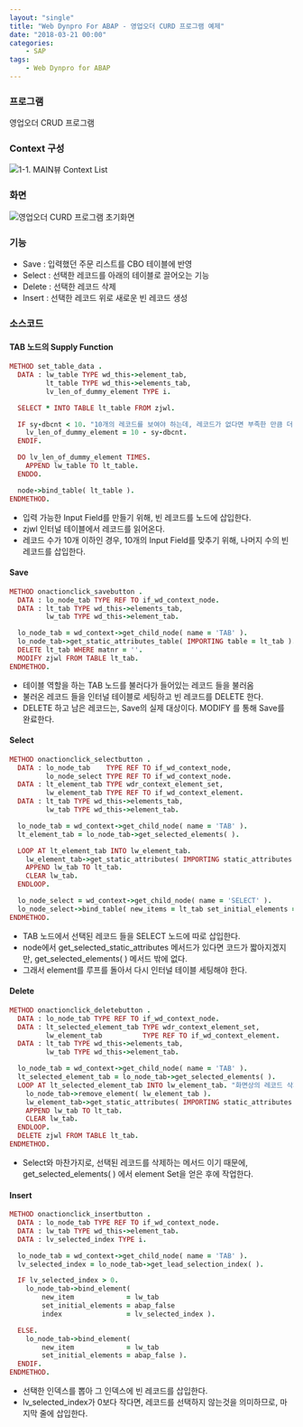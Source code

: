 ```yaml
---
layout: "single"
title: "Web Dynpro For ABAP - 영업오더 CURD 프로그램 예제"
date: "2018-03-21 00:00"
categories:
    - SAP
tags:
    - Web Dynpro for ABAP
---
```


### 프로그램
영업오더 CRUD 프로그램

### Context 구성
![1-1. MAIN뷰 Context List](https://user-images.githubusercontent.com/34618693/37882149-acdb1f62-30db-11e8-9ff6-9e797690994c.PNG)

### 화면
![영업오더 CURD 프로그램 초기화면](https://user-images.githubusercontent.com/34618693/37882091-fcafbfa8-30da-11e8-82b8-8ce5df64f97a.PNG)

### 기능
- Save : 입력했던 주문 리스트를 CBO 테이블에 반영
- Select : 선택한 레코드를 아래의 테이블로 끌어오는 기능
- Delete : 선택한 레코드 삭제
- Insert : 선택한 레코드 위로 새로운 빈 레코드 생성

### 소스코드
#### TAB 노드의 Supply Function
```ruby
METHOD set_table_data .
  DATA : lw_table TYPE wd_this->element_tab,
         lt_table TYPE wd_this->elements_tab,
         lv_len_of_dummy_element TYPE i.

  SELECT * INTO TABLE lt_table FROM zjwl.

  IF sy-dbcnt < 10. "10개의 레코드를 보여야 하는데, 레코드가 없다면 부족한 만큼 더미데이터를 체운다."
    lv_len_of_dummy_element = 10 - sy-dbcnt.
  ENDIF.

  DO lv_len_of_dummy_element TIMES.
    APPEND lw_table TO lt_table.
  ENDDO.

  node->bind_table( lt_table ).
ENDMETHOD.
```
- 입력 가능한 Input Field를 만들기 위해, 빈 레코드를 노드에 삽입한다.
- zjwl 인터널 테이블에서 레코드를 읽어온다.
- 레코드 수가 10개 이하인 경우, 10개의 Input Field를 맞추기 위해, 나머지 수의 빈 레코드를 삽입한다.


#### Save
```ruby
METHOD onactionclick_savebutton .
  DATA : lo_node_tab TYPE REF TO if_wd_context_node.
  DATA : lt_tab TYPE wd_this->elements_tab,
         lw_tab TYPE wd_this->element_tab.

  lo_node_tab = wd_context->get_child_node( name = 'TAB' ).
  lo_node_tab->get_static_attributes_table( IMPORTING table = lt_tab ).
  DELETE lt_tab WHERE matnr = ''.
  MODIFY zjwl FROM TABLE lt_tab.
ENDMETHOD.
```
- 테이블 역할을 하는 TAB 노드를 불러다가 들어있는 레코드 들을 불러옴
- 불러온 레코드 들을 인터널 테이블로 세팅하고 빈 레코드를 DELETE 한다.
- DELETE 하고 남은 레코드는, Save의 실제 대상이다. MODIFY 를 통해 Save를 완료한다.


#### Select
```ruby
METHOD onactionclick_selectbutton .
  DATA : lo_node_tab    TYPE REF TO if_wd_context_node,
         lo_node_select TYPE REF TO if_wd_context_node.
  DATA : lt_element_tab TYPE wdr_context_element_set,
         lw_element_tab TYPE REF TO if_wd_context_element.
  DATA : lt_tab TYPE wd_this->elements_tab,
         lw_tab TYPE wd_this->element_tab.

  lo_node_tab = wd_context->get_child_node( name = 'TAB' ).
  lt_element_tab = lo_node_tab->get_selected_elements( ).

  LOOP AT lt_element_tab INTO lw_element_tab.
    lw_element_tab->get_static_attributes( IMPORTING static_attributes = lw_tab ).
    APPEND lw_tab TO lt_tab.
    CLEAR lw_tab.
  ENDLOOP.

  lo_node_select = wd_context->get_child_node( name = 'SELECT' ).
  lo_node_select->bind_table( new_items = lt_tab set_initial_elements = abap_false ).
ENDMETHOD.
```
- TAB 노드에서 선택된 레코드 들을 SELECT 노드에 따로 삽입한다.
- node에서 get_selected_static_attributes 메서드가 있다면 코드가 짧아지겠지만, get_selected_elements( ) 메서드 밖에 없다.
- 그래서 element를 루프를 돌아서 다시 인터널 테이블 세팅해야 한다.


#### Delete
```ruby
METHOD onactionclick_deletebutton .
  DATA : lo_node_tab TYPE REF TO if_wd_context_node.
  DATA : lt_selected_element_tab TYPE wdr_context_element_set,
         lw_element_tab          TYPE REF TO if_wd_context_element.
  DATA : lt_tab TYPE wd_this->elements_tab,
         lw_tab TYPE wd_this->element_tab.

  lo_node_tab = wd_context->get_child_node( name = 'TAB' ).
  lt_selected_element_tab = lo_node_tab->get_selected_elements( ).
  LOOP AT lt_selected_element_tab INTO lw_element_tab. "화면상의 레코드 삭제 + 실제 삭제할 레코드 세팅"
    lo_node_tab->remove_element( lw_element_tab ).
    lw_element_tab->get_static_attributes( IMPORTING static_attributes = lw_tab ).
    APPEND lw_tab TO lt_tab.
    CLEAR lw_tab.
  ENDLOOP.
  DELETE zjwl FROM TABLE lt_tab.
ENDMETHOD.
```
- Select와 마찬가지로, 선택된 레코드를 삭제하는 메서드 이기 때문에, get_selected_elements( ) 에서 element Set을 얻은 후에 작업한다.


#### Insert
```ruby
METHOD onactionclick_insertbutton .
  DATA : lo_node_tab TYPE REF TO if_wd_context_node.
  DATA : lw_tab TYPE wd_this->element_tab.
  DATA : lv_selected_index TYPE i.

  lo_node_tab = wd_context->get_child_node( name = 'TAB' ).
  lv_selected_index = lo_node_tab->get_lead_selection_index( ).

  IF lv_selected_index > 0.
    lo_node_tab->bind_element(
        new_item             = lw_tab
        set_initial_elements = abap_false
        index                = lv_selected_index ).

  ELSE.
    lo_node_tab->bind_element(
        new_item             = lw_tab
        set_initial_elements = abap_false ).
  ENDIF.
ENDMETHOD.
```
- 선택한 인덱스를 뽑아 그 인덱스에 빈 레코드를 삽입한다.
- lv_selected_index가 0보다 작다면, 레코드를 선택하지 않는것을 의미하므로, 마지막 줄에 삽입한다.
